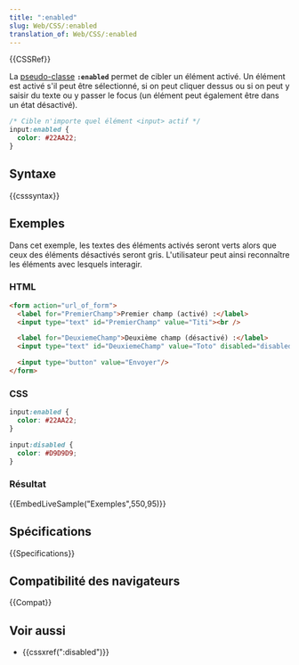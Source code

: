 ```yaml
---
title: ":enabled"
slug: Web/CSS/:enabled
translation_of: Web/CSS/:enabled
---
```


{{CSSRef}}

La [pseudo-classe](/fr/docs/Web/CSS/Pseudo-classes) **`:enabled`** permet de cibler un élément activé. Un élément est activé s'il peut être sélectionné, si on peut cliquer dessus ou si on peut y saisir du texte ou y passer le focus (un élément peut également être dans un état désactivé).

```css
/* Cible n'importe quel élément <input> actif */
input:enabled {
  color: #22AA22;
}
```

## Syntaxe

{{csssyntax}}

## Exemples

Dans cet exemple, les textes des éléments activés seront verts alors que ceux des éléments désactivés seront gris. L'utilisateur peut ainsi reconnaître les éléments avec lesquels interagir.

### HTML

```html
<form action="url_of_form">
  <label for="PremierChamp">Premier champ (activé) :</label>
  <input type="text" id="PremierChamp" value="Titi"><br />

  <label for="DeuxiemeChamp">Deuxième champ (désactivé) :</label>
  <input type="text" id="DeuxiemeChamp" value="Toto" disabled="disabled"><br />

  <input type="button" value="Envoyer"/>
</form>
```

### CSS

```css
input:enabled {
  color: #22AA22;
}

input:disabled {
  color: #D9D9D9;
}

```

### Résultat

{{EmbedLiveSample("Exemples",550,95)}}

## Spécifications

{{Specifications}}

## Compatibilité des navigateurs

{{Compat}}

## Voir aussi

- {{cssxref(":disabled")}}

